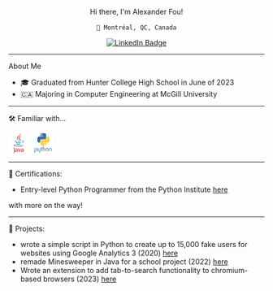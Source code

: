 <div align="center">
  <p>
    Hi there, I'm Alexander Fou!
    
    📍 Montréal, QC, Canada
  </p>
</div>
<div id="badges" align="center">
  <a href="https://www.linkedin.com/in/alexanderfou/">
    <img src="https://img.shields.io/badge/LinkedIn-blue?style=for-the-badge&logo=linkedin&logoColor=white" alt="LinkedIn Badge"/>
  </a>
</div>

<div id="about" align="left">
  
  ---
  
  
  About Me
  
  
  - 🎓 Graduated from Hunter College High School in June of 2023
  - :canada: Majoring in Computer Engineering at McGill University
  
  
---
  
:hammer_and_wrench: Familiar with...
  
<img src="https://github.com/devicons/devicon/blob/master/icons/java/java-original-wordmark.svg" title="Java" alt="Java" width="40" height="40"/>&nbsp;
<img src="https://github.com/devicons/devicon/blob/master/icons/python/python-original-wordmark.svg" title="Python" alt="Python" width="40" height="40"/>&nbsp;
 
---
  📝	Certifications: 
  
  - Entry-level Python Programmer from the Python Institute <a href="https://verify.openedg.org/?id=P8aO.UyCC.KfFQ">here</a>
  
  with more on the way!
  
  ---
  :art: Projects:
  - wrote a simple script in Python to create up to 15,000 fake users for websites using Google Analytics 3 (2020) <a href="https://github.com/alexanderfou/GoogleAnalyticsSpoof">here </a> 
  - remade Minesweeper in Java for a school project (2022) <a href="https://github.com/alexanderfou/Minesweeper">here </a>
  - Wrote an extension to add tab-to-search functionality to chromium-based browsers (2023) <a href="https://github.com/alexanderfou/tab-to-search">here </a>
  
</div>
<!--
**alexanderfou/alexanderfou** is a ✨ _special_ ✨ repository because its `README.md` (this file) appears on your GitHub profile.

Here are some ideas to get you started:

- 🔭 I’m currently working on ...
- 🌱 I’m currently learning ...
- 👯 I’m looking to collaborate on ...
- 🤔 I’m looking for help with ...
- 💬 Ask me about ...
- 📫 How to reach me: ...
- 😄 Pronouns: ...
- ⚡ Fun fact: ...
-->
